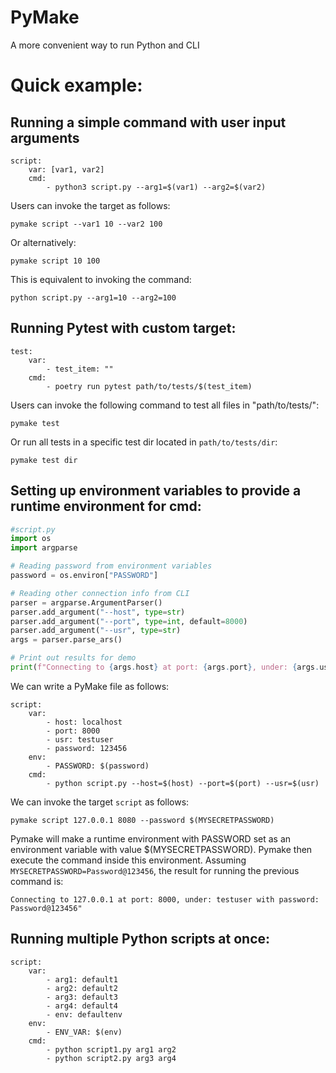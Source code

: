 # PyMake
A more convenient way to run Python and CLI

# Quick example: 

## Running a simple command with user input arguments
```
script:
    var: [var1, var2]
    cmd:
        - python3 script.py --arg1=$(var1) --arg2=$(var2)
```

Users can invoke the target as follows: 

```
pymake script --var1 10 --var2 100
```

Or alternatively:

```
pymake script 10 100
```

This is equivalent to invoking the command: 

```
python script.py --arg1=10 --arg2=100
```

## Running Pytest with custom target: 
```
test:
    var: 
        - test_item: ""
    cmd:
        - poetry run pytest path/to/tests/$(test_item)
```

Users can invoke the following command to test all files in "path/to/tests/": 

```
pymake test 
```

Or run all tests in a specific test dir located in `path/to/tests/dir`:

```
pymake test dir 
```

## Setting up environment variables to provide a runtime environment for cmd: 
```Python
#script.py
import os 
import argparse 

# Reading password from environment variables
password = os.environ["PASSWORD"]

# Reading other connection info from CLI 
parser = argparse.ArgumentParser()
parser.add_argument("--host", type=str)
parser.add_argument("--port", type=int, default=8000)
parser.add_argument("--usr", type=str)
args = parser.parse_ars()

# Print out results for demo
print(f"Connecting to {args.host} at port: {args.port}, under: {args.usr} with password: {password}")
```

We can write a PyMake file as follows: 

```
script: 
    var: 
        - host: localhost
        - port: 8000
        - usr: testuser
        - password: 123456
    env: 
        - PASSWORD: $(password)
    cmd:
        - python script.py --host=$(host) --port=$(port) --usr=$(usr)
```

We can invoke the target `script` as follows: 

```
pymake script 127.0.0.1 8080 --password $(MYSECRETPASSWORD)
```

Pymake will make a runtime environment with PASSWORD set as an environment variable with value $(MYSECRETPASSWORD). Pymake then execute the command inside this environment. Assuming `MYSECRETPASSWORD=Password@123456`, the result for running the previous command is: 

```
Connecting to 127.0.0.1 at port: 8000, under: testuser with password: Password@123456"
```

## Running multiple Python scripts at once: 

```
script: 
    var: 
        - arg1: default1
        - arg2: default2
        - arg3: default3
        - arg4: default4
        - env: defaultenv
    env: 
        - ENV_VAR: $(env)
    cmd:
        - python script1.py arg1 arg2
        - python script2.py arg3 arg4
```